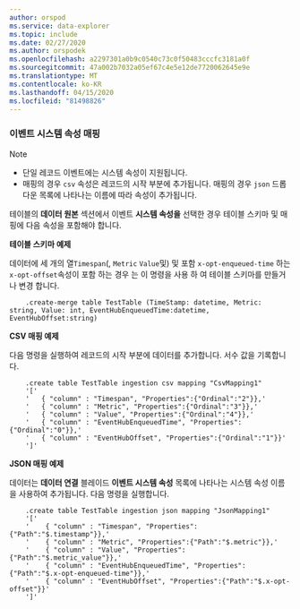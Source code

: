```yaml
---
author: orspod
ms.service: data-explorer
ms.topic: include
ms.date: 02/27/2020
ms.author: orspodek
ms.openlocfilehash: a2297301a0b9c0540c73c0f50483cccfc3181a0f
ms.sourcegitcommit: 47a002b7032a05ef67c4e5e12de7720062645e9e
ms.translationtype: MT
ms.contentlocale: ko-KR
ms.lasthandoff: 04/15/2020
ms.locfileid: "81498826"
---
```

### <a name="event-system-properties-mapping"></a>이벤트 시스템 속성 매핑

> [!Note]
> * 단일 레코드 이벤트에는 시스템 속성이 지원됩니다.
> * 매핑의 경우 `csv` 속성은 레코드의 시작 부분에 추가됩니다. 매핑의 경우 `json` 드롭다운 목록에 나타나는 이름에 따라 속성이 추가됩니다.

테이블의 **데이터 원본** 섹션에서 이벤트 **시스템 속성을** 선택한 경우 테이블 스키마 및 매핑에 다음 속성을 포함해야 합니다.

**테이블 스키마 예제**

데이터에 세 개의 열`Timespan`(, `Metric` `Value`및) 및 포함 `x-opt-enqueued-time` 하는 `x-opt-offset`속성이 포함 하는 경우 는 이 명령을 사용 하 여 테이블 스키마를 만들거나 변경 합니다.

```kusto
    .create-merge table TestTable (TimeStamp: datetime, Metric: string, Value: int, EventHubEnqueuedTime:datetime, EventHubOffset:string)
```

**CSV 매핑 예제**

다음 명령을 실행하여 레코드의 시작 부분에 데이터를 추가합니다. 서수 값을 기록합니다.

```kusto
    .create table TestTable ingestion csv mapping "CsvMapping1"
    '['
    '   { "column" : "Timespan", "Properties":{"Ordinal":"2"}},'
    '   { "column" : "Metric", "Properties":{"Ordinal":"3"}},'
    '   { "column" : "Value", "Properties":{"Ordinal":"4"}},'
    '   { "column" : "EventHubEnqueuedTime", "Properties":{"Ordinal":"0"}},'
    '   { "column" : "EventHubOffset", "Properties":{"Ordinal":"1"}}'
    ']'
```
 
**JSON 매핑 예제**

데이터는 **데이터 연결** 블레이드 **이벤트 시스템 속성** 목록에 나타나는 시스템 속성 이름을 사용하여 추가됩니다. 다음 명령을 실행합니다.

```kusto
    .create table TestTable ingestion json mapping "JsonMapping1"
    '['
    '    { "column" : "Timespan", "Properties":{"Path":"$.timestamp"}},'
    '    { "column" : "Metric", "Properties":{"Path":"$.metric"}},'
    '    { "column" : "Value", "Properties":{"Path":"$.metric_value"}},'
    '    { "column" : "EventHubEnqueuedTime", "Properties":{"Path":"$.x-opt-enqueued-time"}},'
    '    { "column" : "EventHubOffset", "Properties":{"Path":"$.x-opt-offset"}}'
    ']'
```

